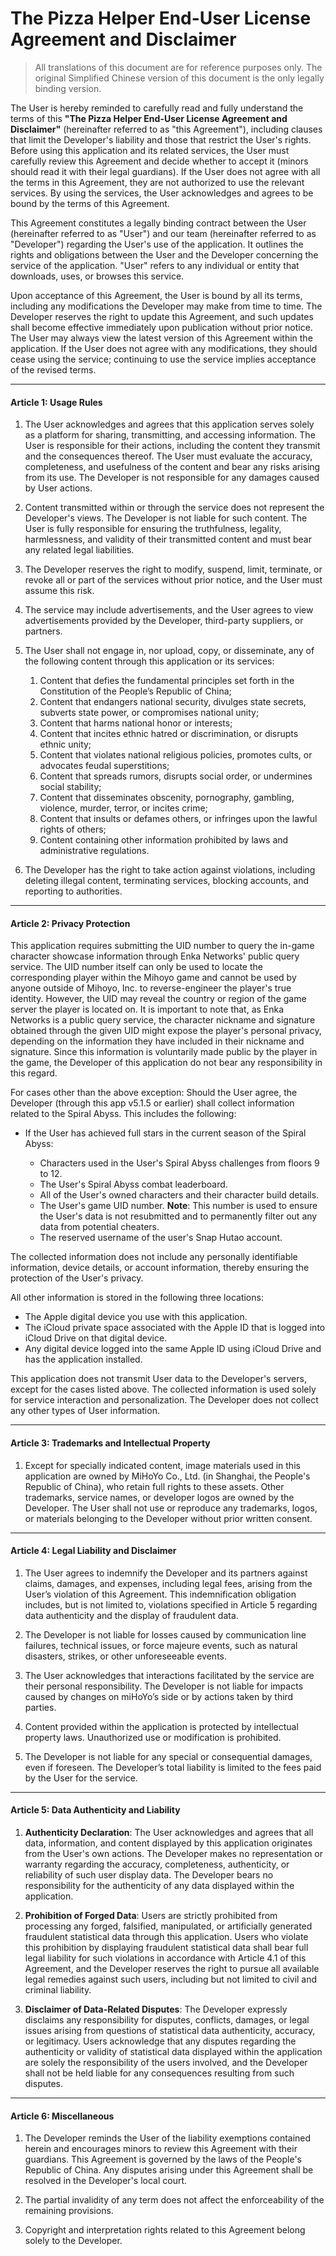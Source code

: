 # The Pizza Helper End-User License Agreement and Disclaimer

> All translations of this document are for reference purposes only. The original Simplified Chinese version of this document is the only legally binding version.

The User is hereby reminded to carefully read and fully understand the terms of this **"The Pizza Helper End-User License Agreement and Disclaimer"** (hereinafter referred to as "this Agreement"), including clauses that limit the Developer's liability and those that restrict the User's rights. Before using this application and its related services, the User must carefully review this Agreement and decide whether to accept it (minors should read it with their legal guardians). If the User does not agree with all the terms in this Agreement, they are not authorized to use the relevant services. By using the services, the User acknowledges and agrees to be bound by the terms of this Agreement.

This Agreement constitutes a legally binding contract between the User (hereinafter referred to as "User") and our team (hereinafter referred to as "Developer") regarding the User's use of the application. It outlines the rights and obligations between the User and the Developer concerning the service of the application. "User" refers to any individual or entity that downloads, uses, or browses this service.

Upon acceptance of this Agreement, the User is bound by all its terms, including any modifications the Developer may make from time to time. The Developer reserves the right to update this Agreement, and such updates shall become effective immediately upon publication without prior notice. The User may always view the latest version of this Agreement within the application. If the User does not agree with any modifications, they should cease using the service; continuing to use the service implies acceptance of the revised terms.

---

#### Article 1: Usage Rules

1. The User acknowledges and agrees that this application serves solely as a platform for sharing, transmitting, and accessing information. The User is responsible for their actions, including the content they transmit and the consequences thereof. The User must evaluate the accuracy, completeness, and usefulness of the content and bear any risks arising from its use. The Developer is not responsible for any damages caused by User actions.

2. Content transmitted within or through the service does not represent the Developer's views. The Developer is not liable for such content. The User is fully responsible for ensuring the truthfulness, legality, harmlessness, and validity of their transmitted content and must bear any related legal liabilities.

3. The Developer reserves the right to modify, suspend, limit, terminate, or revoke all or part of the services without prior notice, and the User must assume this risk.

4. The service may include advertisements, and the User agrees to view advertisements provided by the Developer, third-party suppliers, or partners.

5. The User shall not engage in, nor upload, copy, or disseminate, any of the following content through this application or its services:

    1. Content that defies the fundamental principles set forth in the Constitution of the People’s Republic of China;
    2. Content that endangers national security, divulges state secrets, subverts state power, or compromises national unity;
    3. Content that harms national honor or interests;
    4. Content that incites ethnic hatred or discrimination, or disrupts ethnic unity;
    5. Content that violates national religious policies, promotes cults, or advocates feudal superstitions;
    6. Content that spreads rumors, disrupts social order, or undermines social stability;
    7. Content that disseminates obscenity, pornography, gambling, violence, murder, terror, or incites crime;
    8. Content that insults or defames others, or infringes upon the lawful rights of others;
    9. Content containing other information prohibited by laws and administrative regulations.

6. The Developer has the right to take action against violations, including deleting illegal content, terminating services, blocking accounts, and reporting to authorities.

---

#### Article 2: Privacy Protection

This application requires submitting the UID number to query the in-game character showcase information through Enka Networks' public query service. The UID number itself can only be used to locate the corresponding player within the Mihoyo game and cannot be used by anyone outside of Mihoyo, Inc. to reverse-engineer the player's true identity. However, the UID may reveal the country or region of the game server the player is located on. It is important to note that, as Enka Networks is a public query service, the character nickname and signature obtained through the given UID might expose the player's personal privacy, depending on the information they have included in their nickname and signature. Since this information is voluntarily made public by the player in the game, the Developer of this application do not bear any responsibility in this regard.

For cases other than the above exception: Should the User agree, the Developer (through this app v5.1.5 or earlier) shall collect information related to the Spiral Abyss. This includes the following:

- If the User has achieved full stars in the current season of the Spiral Abyss:

    - Characters used in the User's Spiral Abyss challenges from floors 9 to 12.
    - The User's Spiral Abyss combat leaderboard.
    - All of the User's owned characters and their character build details.
    - The User's game UID number. **Note**: This number is used to ensure the User's data is not resubmitted and to permanently filter out any data from potential cheaters.
    - The reserved username of the user's Snap Hutao account.

The collected information does not include any personally identifiable information, device details, or account information, thereby ensuring the protection of the User's privacy.

All other information is stored in the following three locations:

- The Apple digital device you use with this application.
- The iCloud private space associated with the Apple ID that is logged into iCloud Drive on that digital device.
- Any digital device logged into the same Apple ID using iCloud Drive and has the application installed.

This application does not transmit User data to the Developer's servers, except for the cases listed above. The collected information is used solely for service interaction and personalization. The Developer does not collect any other types of User information.

---

#### Article 3: Trademarks and Intellectual Property

1. Except for specially indicated content, image materials used in this application are owned by MiHoYo Co., Ltd. (in Shanghai, the People's Republic of China), who retain full rights to these assets. Other trademarks, service names, or developer logos are owned by the Developer. The User shall not use or reproduce any trademarks, logos, or materials belonging to the Developer without prior written consent.

---

#### Article 4: Legal Liability and Disclaimer

1. The User agrees to indemnify the Developer and its partners against claims, damages, and expenses, including legal fees, arising from the User’s violation of this Agreement. This indemnification obligation includes, but is not limited to, violations specified in Article 5 regarding data authenticity and the display of fraudulent data.

2. The Developer is not liable for losses caused by communication line failures, technical issues, or force majeure events, such as natural disasters, strikes, or other unforeseeable events.

3. The User acknowledges that interactions facilitated by the service are their personal responsibility. The Developer is not liable for impacts caused by changes on miHoYo’s side or by actions taken by third parties.

4. Content provided within the application is protected by intellectual property laws. Unauthorized use or modification is prohibited.

5. The Developer is not liable for any special or consequential damages, even if foreseen. The Developer’s total liability is limited to the fees paid by the User for the service.

---

#### Article 5: Data Authenticity and Liability

1. **Authenticity Declaration**: The User acknowledges and agrees that all data, information, and content displayed by this application originates from the User's own actions. The Developer makes no representation or warranty regarding the accuracy, completeness, authenticity, or reliability of such user display data. The Developer bears no responsibility for the authenticity of any data displayed within the application.

2. **Prohibition of Forged Data**: Users are strictly prohibited from processing any forged, falsified, manipulated, or artificially generated fraudulent statistical data through this application. Users who violate this prohibition by displaying fraudulent statistical data shall bear full legal liability for such violations in accordance with Article 4.1 of this Agreement, and the Developer reserves the right to pursue all available legal remedies against such users, including but not limited to civil and criminal liability.

3. **Disclaimer of Data-Related Disputes**: The Developer expressly disclaims any responsibility for disputes, conflicts, damages, or legal issues arising from questions of statistical data authenticity, accuracy, or legitimacy. Users acknowledge that any disputes regarding the authenticity or validity of statistical data displayed within the application are solely the responsibility of the users involved, and the Developer shall not be held liable for any consequences resulting from such disputes.

---

#### Article 6: Miscellaneous

1. The Developer reminds the User of the liability exemptions contained herein and encourages minors to review this Agreement with their guardians. This Agreement is governed by the laws of the People's Republic of China. Any disputes arising under this Agreement shall be resolved in the Developer's local court.

2. The partial invalidity of any term does not affect the enforceability of the remaining provisions.

3. Copyright and interpretation rights related to this Agreement belong solely to the Developer.
